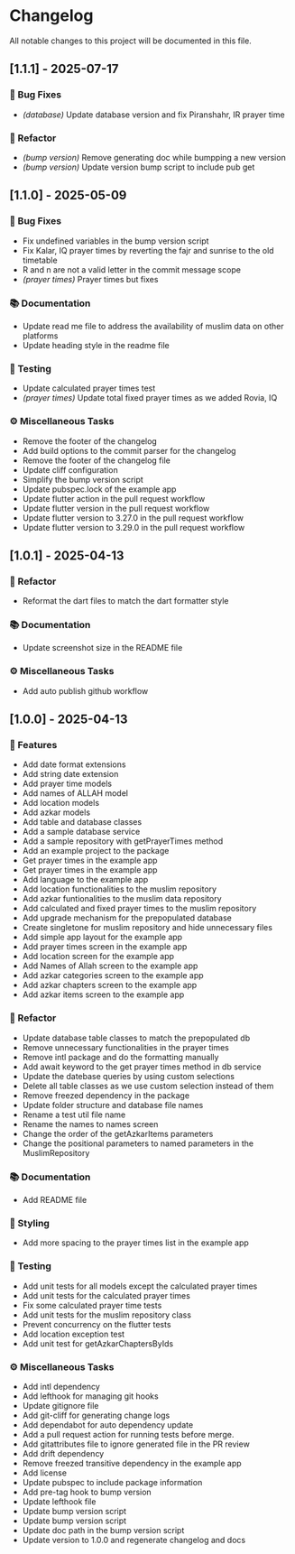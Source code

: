 # Changelog

All notable changes to this project will be documented in this file.

## [1.1.1] - 2025-07-17

### 🐛 Bug Fixes

- *(database)* Update database version and fix Piranshahr, IR prayer time

### 🚜 Refactor

- *(bump version)* Remove generating doc while bumpping a new version
- *(bump version)* Update version bump script to include pub get

## [1.1.0] - 2025-05-09

### 🐛 Bug Fixes

- Fix undefined variables in the bump version script
- Fix Kalar, IQ prayer times by reverting the fajr and sunrise to the old timetable
- R and n are not a valid letter in the commit message scope
- *(prayer times)* Prayer times but fixes

### 📚 Documentation

- Update read me file to address the availability of muslim data on other platforms
- Update heading style in the readme file

### 🧪 Testing

- Update calculated prayer times test
- *(prayer times)* Update total fixed prayer times as we added Rovia, IQ

### ⚙️ Miscellaneous Tasks

- Remove the footer of the changelog
- Add build options to the commit parser for the changelog
- Remove the footer of the changelog file
- Update cliff configuration
- Simplify the bump version script
- Update pubspec.lock of the example app
- Update flutter action in the pull request workflow
- Update flutter version in the pull request workflow
- Update flutter version to 3.27.0 in the pull request workflow
- Update flutter version to 3.29.0 in the pull request workflow

## [1.0.1] - 2025-04-13

### 🚜 Refactor

- Reformat the dart files to match the dart formatter style

### 📚 Documentation

- Update screenshot size in the README file

### ⚙️ Miscellaneous Tasks

- Add auto publish github workflow

## [1.0.0] - 2025-04-13

### 🚀 Features

- Add date format extensions
- Add string date extension
- Add prayer time models
- Add names of ALLAH model
- Add location models
- Add azkar models
- Add table and database classes
- Add a sample database service
- Add a sample repository with getPrayerTimes method
- Add an example project to the package
- Get prayer times in the example app
- Get prayer times in the example app
- Add language to the example app
- Add location functionalities to the muslim repository
- Add azkar funtionalities to the muslim data repository
- Add calculated and fixed prayer times to the muslim repository
- Add upgrade mechanism for the prepopulated database
- Create singletone for muslim repository and hide unnecessary files
- Add simple app layout for the example app
- Add prayer times screen in the example app
- Add location screen for the example app
- Add Names of Allah screen to the example app
- Add azkar categories screen to the example app
- Add azkar chapters screen to the example app
- Add azkar items screen to the example app

### 🚜 Refactor

- Update database table classes to match the prepopulated db
- Remove unnecessary functionalities in the prayer times
- Remove intl package and do the formatting manually
- Add await keyword to the get prayer times method in db service
- Update the datebase queries by using custom selections
- Delete all table classes as we use custom selection instead of them
- Remove freezed dependency in the package
- Update folder structure and database file names
- Rename a test util file name
- Rename the names to names screen
- Change the order of the getAzkarItems parameters
- Change the positional parameters to named parameters in the MuslimRepository

### 📚 Documentation

- Add README file

### 🎨 Styling

- Add more spacing to the prayer times list in the example app

### 🧪 Testing

- Add unit tests for all models except the calculated prayer times
- Add unit tests for the calculated prayer times
- Fix some calculated prayer time tests
- Add unit tests for the muslim repository class
- Prevent concurrency on the flutter tests
- Add location exception test
- Add unit test for getAzkarChaptersByIds

### ⚙️ Miscellaneous Tasks

- Add intl dependency
- Add lefthook for managing git hooks
- Update gitignore file
- Add git-cliff for generating change logs
- Add dependabot for auto dependency update
- Add a pull request action for running tests before merge.
- Add gitattributes file to ignore generated file in the PR review
- Add drift dependency
- Remove freezed transitive dependency in the example app
- Add license
- Update pubspec to include package information
- Add pre-tag hook to bump version
- Update lefthook file
- Update bump version script
- Update bump version script
- Update doc path in the bump version script
- Update version to 1.0.0 and regenerate changelog and docs
